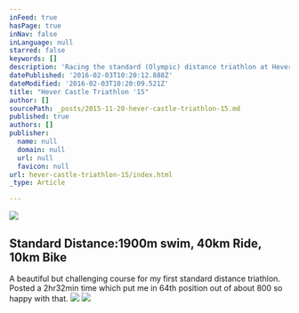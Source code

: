 ```yaml
---
inFeed: true
hasPage: true
inNav: false
inLanguage: null
starred: false
keywords: []
description: 'Racing the standard (Olympic) distance triathlon at Hever Castle, Kent'
datePublished: '2016-02-03T10:20:12.888Z'
dateModified: '2016-02-03T10:20:09.521Z'
title: "Hever Castle Triathlon '15"
author: []
sourcePath: _posts/2015-11-20-hever-castle-triathlon-15.md
published: true
authors: []
publisher:
  name: null
  domain: null
  url: null
  favicon: null
url: hever-castle-triathlon-15/index.html
_type: Article

---
```

![](https://s3-us-west-2.amazonaws.com/the-grid-img/p/b181bfae7d6603aa9ce33c1fdb6a5b793442ace3.jpg)

## Standard Distance:1900m swim, 40km Ride, 10km Bike

A beautiful but challenging course for my first standard distance triathlon. Posted a 2hr32min time which put me in 64th position out of about 800 so happy with that.
![](https://s3-us-west-2.amazonaws.com/the-grid-img/p/bf261f279ce2a7fffcbae559ac725ede5bfc5c28.jpg)
![](https://s3-us-west-2.amazonaws.com/the-grid-img/p/d4a6c603ad9c3ae255e9ce990094287666b48a4b.jpg)